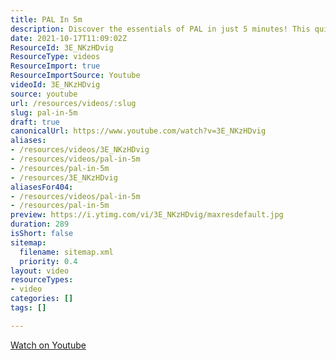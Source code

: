```yaml
---
title: PAL In 5m
description: Discover the essentials of PAL in just 5 minutes! This quick guide breaks down key concepts for easy understanding. Perfect for beginners!
date: 2021-10-17T11:09:02Z
ResourceId: 3E_NKzHDvig
ResourceType: videos
ResourceImport: true
ResourceImportSource: Youtube
videoId: 3E_NKzHDvig
source: youtube
url: /resources/videos/:slug
slug: pal-in-5m
draft: true
canonicalUrl: https://www.youtube.com/watch?v=3E_NKzHDvig
aliases:
- /resources/videos/3E_NKzHDvig
- /resources/videos/pal-in-5m
- /resources/pal-in-5m
- /resources/3E_NKzHDvig
aliasesFor404:
- /resources/videos/pal-in-5m
- /resources/pal-in-5m
preview: https://i.ytimg.com/vi/3E_NKzHDvig/maxresdefault.jpg
duration: 289
isShort: false
sitemap:
  filename: sitemap.xml
  priority: 0.4
layout: video
resourceTypes:
- video
categories: []
tags: []

---
```

 [Watch on Youtube](https://www.youtube.com/watch?v=3E_NKzHDvig)
